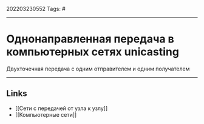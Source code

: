 202203230552
Tags: #

---

# Однонаправленная передача в компьютерных сетях unicasting

Двухточечная передача с одним отправителем и одним получателем

---
## Links
-  [[Сети с передачей от узла к узлу]]
-  [[Компьютерные сети]]
